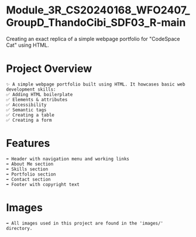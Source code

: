 # Module_3R_CS20240168_WFO2407_GroupD_ThandoCibi_SDF03_R-main
Creating an exact replica of a simple webpage portfolio for "CodeSpace Cat" using HTML.

# Project Overview
    ✨ A simple webpage portfolio built using HTML. It howcases basic web development skills:
    ✅ Adding HTML boilerplate
    ✅ Elements & attributes
    ✅ Accessibility
    ✅ Semantic tags
    ✅ Creating a table
    ✅ Creating a form

# Features
    ➡️ Header with navigation menu and working links
    ➡️ About Me section
    ➡️ Skills section
    ➡️ Portfolio section
    ➡️ Contact section
    ➡️ Footer with copyright text

# Images
    ➡️ All images used in this project are found in the 'images/' directory.